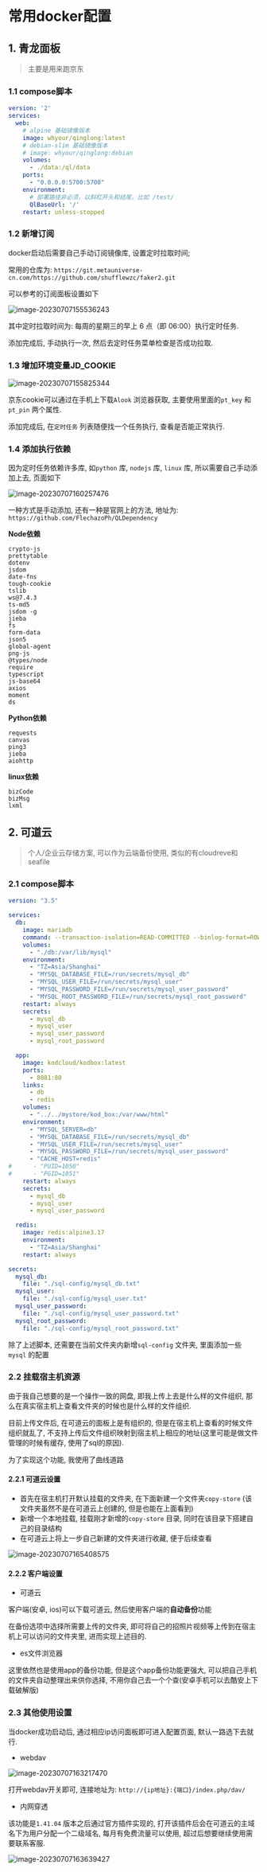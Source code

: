 # 常用docker配置

## 1. 青龙面板

>  主要是用来跑京东

### 1.1 compose脚本

```yaml
version: '2'
services:
  web:
    # alpine 基础镜像版本
    image: whyour/qinglong:latest
    # debian-slim 基础镜像版本
    # image: whyour/qinglong:debian  
    volumes:
      - ./data:/ql/data
    ports:
      - "0.0.0.0:5700:5700"
    environment:
      # 部署路径非必须，以斜杠开头和结尾，比如 /test/
      QlBaseUrl: '/'
    restart: unless-stopped
```



### 1.2 新增订阅

docker启动后需要自己手动订阅镜像库, 设置定时拉取时间;

常用的仓库为: `https://git.metauniverse-cn.com/https://github.com/shufflewzc/faker2.git`

可以参考的订阅面板设置如下

![image-20230707155536243](https://cdn.jsdelivr.net/gh/scattter/blogweb/images/image-20230707155536243.png)

其中定时拉取时间为: 每周的星期三的早上 6 点（即 06:00）执行定时任务.

添加完成后, 手动执行一次, 然后去定时任务菜单检查是否成功拉取.



### 1.3 增加环境变量JD_COOKIE

![image-20230707155825344](https://cdn.jsdelivr.net/gh/scattter/blogweb/images/image-20230707155825344.png)

京东cookie可以通过在手机上下载`Alook` 浏览器获取, 主要使用里面的`pt_key` 和 `pt_pin` 两个属性.

添加完成后, 在`定时任务` 列表随便找一个任务执行, 查看是否能正常执行.



### 1.4 添加执行依赖

因为定时任务依赖许多库, 如`python` 库, `nodejs` 库, `linux` 库, 所以需要自己手动添加上去, 页面如下

![image-20230707160257476](https://cdn.jsdelivr.net/gh/scattter/blogweb/images/image-20230707160257476.png)

一种方式是手动添加, 还有一种是官网上的方法, 地址为: `https://github.com/FlechazoPh/QLDependency`

**Node依赖**

```
crypto-js
prettytable
dotenv
jsdom
date-fns
tough-cookie
tslib
ws@7.4.3
ts-md5
jsdom -g
jieba
fs
form-data
json5
global-agent
png-js
@types/node
require
typescript
js-base64
axios
moment
ds
```

**Python依赖**

```
requests
canvas  
ping3
jieba
aiohttp
```

**linux依赖**

```
bizCode
bizMsg  
lxml
```



## 2. 可道云

>个人/企业云存储方案, 可以作为云端备份使用, 类似的有cloudreve和seafile



### 2.1 compose脚本

```yaml
version: "3.5"

services:
  db:
    image: mariadb
    command: --transaction-isolation=READ-COMMITTED --binlog-format=ROW
    volumes:
      - "./db:/var/lib/mysql"
    environment:
      - "TZ=Asia/Shanghai"
      - "MYSQL_DATABASE_FILE=/run/secrets/mysql_db"
      - "MYSQL_USER_FILE=/run/secrets/mysql_user"
      - "MYSQL_PASSWORD_FILE=/run/secrets/mysql_user_password"
      - "MYSQL_ROOT_PASSWORD_FILE=/run/secrets/mysql_root_password"
    restart: always
    secrets:
      - mysql_db
      - mysql_user
      - mysql_user_password
      - mysql_root_password

  app:
    image: kodcloud/kodbox:latest
    ports:
      - 8081:80
    links:
      - db
      - redis
    volumes:
      - "../../mystore/kod_box:/var/www/html"
    environment:
      - "MYSQL_SERVER=db"
      - "MYSQL_DATABASE_FILE=/run/secrets/mysql_db"
      - "MYSQL_USER_FILE=/run/secrets/mysql_user"
      - "MYSQL_PASSWORD_FILE=/run/secrets/mysql_user_password"
      - "CACHE_HOST=redis"
#      - "PUID=1050"
#      - "PGID=1051"
    restart: always
    secrets:
      - mysql_db
      - mysql_user
      - mysql_user_password

  redis:
    image: redis:alpine3.17
    environment:
      - "TZ=Asia/Shanghai"
    restart: always

secrets:
  mysql_db:
    file: "./sql-config/mysql_db.txt"
  mysql_user:
    file: "./sql-config/mysql_user.txt"
  mysql_user_password:
    file: "./sql-config/mysql_user_password.txt"
  mysql_root_password:
    file: "./sql-config/mysql_root_password.txt"
```

除了上述脚本, 还需要在当前文件夹内新增`sql-config` 文件夹, 里面添加一些`mysql` 的配置



### 2.2 挂载宿主机资源

由于我自己想要的是一个操作一致的网盘, 即我上传上去是什么样的文件组织, 那么在真实宿主机上查看文件夹的时候也是什么样的文件组织.

目前上传文件后, 在可道云的面板上是有组织的, 但是在宿主机上查看的时候文件组织就乱了, 不支持上传后文件组织映射到宿主机上相应的地址(这里可能是做文件管理的时候有缓存, 使用了sql的原因).

为了实现这个功能, 我使用了曲线道路

#### 2.2.1 可道云设置

- 首先在宿主机打开默认挂载的文件夹, 在下面新建一个文件夹`copy-store` (该文件夹虽然不是在可道云上创建的, 但是也能在上面看到)
- 新增一个本地挂载, 挂载刚才新增的`copy-store` 目录, 同时在该目录下搭建自己的目录结构
- 在可道云上将上一步自己新建的文件夹进行收藏, 便于后续查看

![image-20230707165408575](https://cdn.jsdelivr.net/gh/scattter/blogweb/images/image-20230707165408575.png)

#### 2.2.2 客户端设置

- 可道云

客户端(安卓, ios)可以下载可道云, 然后使用客户端的**自动备份**功能

在备份选项中选择所需要上传的文件夹, 即可将自己的招照片视频等上传到在宿主机上可以访问的文件夹里, 进而实现上述目的.

- es文件浏览器

这里依然也是使用app的备份功能, 但是这个app备份功能更强大, 可以把自己手机的文件夹自动整理出来供你选择, 不用你自己去一个个查(安卓手机可以去酷安上下载破解版)



### 2.3 其他使用设置

当docker成功启动后, 通过相应ip访问面板即可进入配置页面, 默认一路选下去就行.

- webdav

![image-20230707163217470](https://cdn.jsdelivr.net/gh/scattter/blogweb/images/image-20230707163217470.png)

打开webdav开关即可, 连接地址为: `http://{ip地址}:{端口}/index.php/dav/`

- 内网穿透

该功能是`1.41.04` 版本之后通过官方插件实现的, 打开该插件后会在可道云的主域名下为用户分配一个二级域名, 每月有免费流量可以使用, 超过后想要继续使用需要联系客服.

![image-20230707163639427](https://cdn.jsdelivr.net/gh/scattter/blogweb/images/image-20230707163639427.png)

